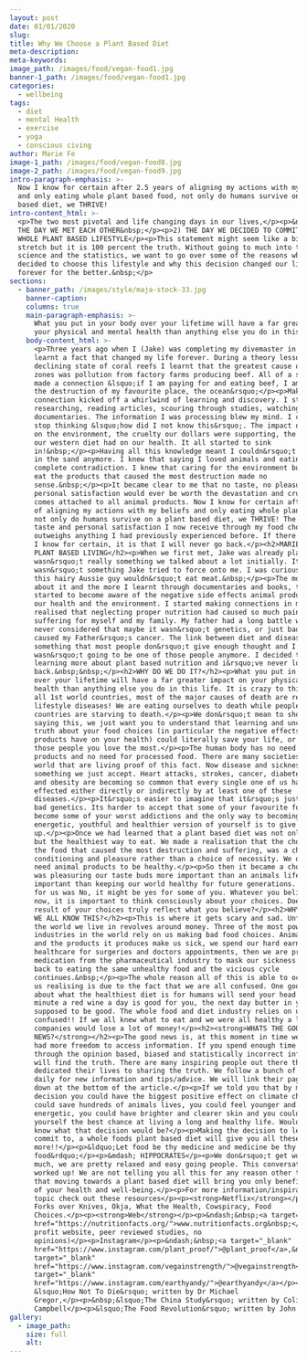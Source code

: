 ```yaml
---
layout: post
date: 01/01/2020
slug:
title: Why We Choose a Plant Based Diet
meta-description:
meta-keywords:
image_path: /images/food/vegan-food1.jpg
banner-1_path: /images/food/vegan-food1.jpg
categories:
  - wellbeing
tags:
  - diet
  - mental Health
  - exercise
  - yoga
  - conscious civing
author: Marie Fe
image-1_path: /images/food/vegan-food8.jpg
image-2_path: /images/food/vegan-food9.jpg
intro-paragraph-emphasis: >-
  Now I know for certain after 2.5 years of aligning my actions with my beliefs
  and only eating whole plant based food, not only do humans survive on a plant
  based diet, we THRIVE!
intro-content_html: >-
  <p>The two most pivotal and life changing days in our lives,</p><p>&nbsp;1)
  THE DAY WE MET EACH OTHER&nbsp;</p><p>2) THE DAY WE DECIDED TO COMMIT TO A
  WHOLE PLANT BASED LIFESTYLE</p><p>This statement might seem like a bit of a
  stretch but it is 100 percent the truth. Without going to much into the
  science and the statistics, we want to go over some of the reasons why we
  decided to choose this lifestyle and why this decision changed our lives
  forever for the better.&nbsp;</p>
sections:
  - banner_path: /images/style/maja-stock-33.jpg
    banner-caption:
    columns: true
    main-paragraph-emphasis: >-
      What you put in your body over your lifetime will have a far greater impact on
      your physical and mental health than anything else you do in this life
    body-content_html: >-
      <p>Three years ago when I (Jake) was completing my divemaster in Honduras I
      learnt a fact that changed my life forever. During a theory lesson about the
      declining state of coral reefs I learnt that the greatest cause of ocean dead
      zones was pollution from factory farms producing beef. All of a sudden my mind
      made a connection &lsquo;if I am paying for and eating beef, I am paying for
      the destruction of my favourite place, the ocean&rsquo;</p><p>Making this
      connection kicked off a whirlwind of learning and discovery. I started
      researching, reading articles, scouring through studies, watching
      documentaries. The information I was processing blew my mind. I couldn&rsquo;t
      stop thinking &lsquo;how did I not know this&rsquo;. The impact our diet had
      on the environment, the cruelty our dollars were supporting, the implications
      our western diet had on our health. It all started to sink
      in!&nbsp;</p><p>Having all this knowledge meant I couldn&rsquo;t keep my head
      in the sand anymore. I knew that saying I loved animals and eating them was a
      complete contradiction. I knew that caring for the environment but choosing to
      eat the products that caused the most destruction made no
      sense.&nbsp;</p><p>It became clear to me that no taste, no pleasure, no
      personal satisfaction would ever be worth the devastation and cruelty that
      comes attached to all animal products. Now I know for certain after 2.5 years
      of aligning my actions with my beliefs and only eating whole plant based food,
      not only do humans survive on a plant based diet, we THRIVE! The pleasure,
      taste and personal satisfaction I now receive through my food choices far
      outweighs anything I had previously experienced before. If there is one thing
      I know for certain, it is that I will never go back.</p><h2>MARIE'S JOURNEY TO
      PLANT BASED LIVING</h2><p>When we first met, Jake was already plant-based. It
      wasn&rsquo;t really something we talked about a lot initially. It definitely
      wasn&rsquo;t something Jake tried to force onto me. I was curious as to why
      this hairy Aussie guy wouldn&rsquo;t eat meat.&nbsp;</p><p>The more we talked
      about it and the more I learnt through documentaries and books, the more I
      started to become aware of the negative side effects animal products have on
      our health and the environment. I started making connections in my own life, I
      realised that neglecting proper nutrition had caused so much pain and
      suffering for myself and my family. My father had a long battle with cancer. I
      never considered that maybe it wasn&rsquo;t genetics, or just bad luck that
      caused my Father&rsquo;s cancer. The link between diet and disease is
      something that most people don&rsquo;t give enough thought and I decided I
      wasn&rsquo;t going to be one of those people anymore. I decided to commit to
      learning more about plant based nutrition and i&rsquo;ve never looked
      back.&nbsp;&nbsp;</p><h2>WHY DO WE DO IT?</h2><p>What you put in your body
      over your lifetime will have a far greater impact on your physical and mental
      health than anything else you do in this life. It is crazy to think that in
      all 1st world countries, most of the major causes of death are related to
      lifestyle diseases! We are eating ourselves to death while people in 3rd world
      countries are starving to death.</p><p>We don&rsquo;t mean to shock you by
      saying this, we just want you to understand that learning and uncovering the
      truth about your food choices (in particular the negative effects animal
      products have on your health) could literally save your life, or the lives of
      those people you love the most.</p><p>The human body has no need for animal
      products and no need for processed food. There are many societies around the
      world that are living proof of this fact. Now disease and sickness has become
      something we just accept. Heart attacks, strokes, cancer, diabetes, depression
      and obesity are becoming so common that every single one of us has been
      effected either directly or indirectly by at least one of these
      diseases.</p><p>It&rsquo;s easier to imagine that it&rsquo;s just luck, or its
      bad genetics. Its harder to accept that some of your favourite foods have
      become some of your worst addictions and the only way to becoming a more
      energetic, youthful and healthier version of yourself is to give them
      up.</p><p>Once we had learned that a plant based diet was not only healthy,
      but the healthiest way to eat. We made a realisation that the choice to eat
      the food that caused the most destruction and suffering, was a choice of
      conditioning and pleasure rather than a choice of necessity. We didn&rsquo;t
      need animal products to be healthy.</p><p>So then it became a choice for us,
      was pleasuring our taste buds more important than an animals life or more
      important than keeping our world healthy for future generations. The answer
      for us was No, it might be yes for some of you. Whatever you believe right
      now, it is important to think consciously about your choices. Does the end
      result of your choices truly reflect what you believe?</p><h2>WHY DON&rsquo;T
      WE ALL KNOW THIS?</h2><p>This is where it gets scary and sad. Unfortunately
      the world we live in revolves around money. Three of the most powerful
      industries in the world rely on us making bad food choices. Animal agriculture
      and the products it produces make us sick, we spend our hard earned money on
      healthcare for surgeries and doctors appointments, then we are prescribed
      medication from the pharmaceutical industry to mask our sickness. Then we go
      back to eating the same unhealthy food and the vicious cycle
      continues.&nbsp;</p><p>The whole reason all of this is able to occur without
      us realising is due to the fact that we are all confused. One google search
      about what the healthiest diet is for humans will send your head spinning. One
      minute a red wine a day is good for you, the next day butter in your coffee is
      supposed to be good. The whole food and diet industry relies on us being
      confused!! If we all knew what to eat and we were all healthy a lot of
      companies would lose a lot of money!</p><h2><strong>WHATS THE GOOD
      NEWS?</strong></h2><p>The good news is, at this moment in time we have never
      had more freedom to access information. If you spend enough time sifting
      through the opinion based, biased and statistically incorrect information, you
      will find the truth. There are many inspiring people out there that have
      dedicated their lives to sharing the truth. We follow a bunch of these people
      daily for new information and tips/advice. We will link their pages/websites
      down at the bottom of the article.</p><p>If we told you that by making one
      decision you could have the biggest positive effect on climate change, you
      could save hundreds of animals lives, you could feel younger and more
      energetic, you could have brighter and clearer skin and you could give
      yourself the best chance at living a long and healthy life. Would you want to
      know what that decision would be?</p><p>Making the decision to learn about and
      commit to, a whole foods plant based diet will give you all these things and
      more!!</p><p>&ldquo;Let food be thy medicine and medicine be thy
      food&rdquo;</p><p>&mdash; HIPPOCRATES</p><p>We don&rsquo;t get worked up about
      much, we are pretty relaxed and easy going people. This conversation gets us
      worked up! We are not telling you all this for any reason other than we know
      that moving towards a plant based diet will bring you only benefits in terms
      of your health and well-being.</p><p>For more information/inspiration on this
      topic check out these resources</p><p><strong>Netflix</strong></p><p>&ndash;
      Forks over Knives, Okja, What the Health, Cowspiracy, Food
      Choices.</p><p><strong>Web</strong></p><p>&ndash;&nbsp;<a target="_blank"
      href="https://nutritionfacts.org/">www.nutritionfacts.org&nbsp;</a>(non for
      profit website, peer reviewed studies, no
      opinions)</p><p>Instagram</p><p>&ndash;&nbsp;<a target="_blank"
      href="https://www.instagram.com/plant_proof/">@plant_proof</a>,&nbsp;<a
      target="_blank"
      href="https://www.instagram.com/vegainstrength/">@vegainstrength</a>,&nbsp;<a
      target="_blank"
      href="https://www.instagram.com/earthyandy/">@earthyandy</a></p><p><strong>Books</strong></p><p>&ndash;
      &lsquo;How Not To Die&rsquo; written by Dr Michael
      Gregor,</p><p>&nbsp;&lsquo;The China Study&rsquo; written by Colin T
      Campbell</p><p>&lsquo;The Food Revolution&rsquo; written by John Robbins</p>
gallery:
  - image_path:
    size: full
    alt:
---
```

